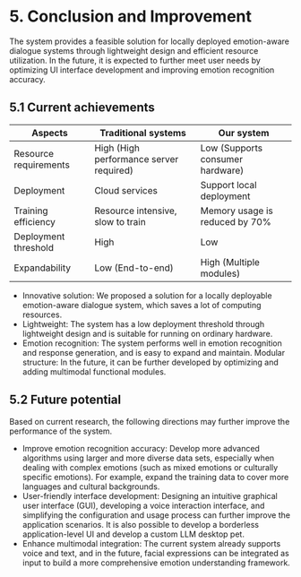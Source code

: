 # 5. Conclusion and Improvement

The system provides a feasible solution for locally deployed emotion-aware dialogue systems through lightweight design and efficient resource utilization. In the future, it is expected to further meet user needs by optimizing UI interface development and improving emotion recognition accuracy.

## 5.1 Current achievements

| Aspects               | Traditional systems                       | Our system                              |
|-----------------------|-------------------------------------------|-----------------------------------------|
| Resource requirements | High (High performance server required)   | Low (Supports consumer hardware)        |
| Deployment            | Cloud services                            | Support local deployment                |
| Training efficiency   | Resource intensive, slow to train         | Memory usage is reduced by 70%          |
| Deployment threshold  | High                                      | Low                                     |
| Expandability         | Low (End-to-end)                          | High (Multiple modules)                 |

- Innovative solution: We proposed a solution for a locally deployable emotion-aware dialogue system, which saves a lot of computing resources.
- Lightweight: The system has a low deployment threshold through lightweight design and is suitable for running on ordinary hardware.
- Emotion recognition: The system performs well in emotion recognition and response generation, and is easy to expand and maintain.
Modular structure: In the future, it can be further developed by optimizing and adding multimodal functional modules.

## 5.2 Future potential

Based on current research, the following directions may further improve the performance of the system.

- Improve emotion recognition accuracy: Develop more advanced algorithms using larger and more diverse data sets, especially when dealing with complex emotions (such as mixed emotions or culturally specific emotions). For example, expand the training data to cover more languages and cultural backgrounds.
- User-friendly interface development: Designing an intuitive graphical user interface (GUI), developing a voice interaction interface, and simplifying the configuration and usage process can further improve the application scenarios. It is also possible to develop a borderless application-level UI and develop a custom LLM desktop pet.
- Enhance multimodal integration: The current system already supports voice and text, and in the future, facial expressions can be integrated as input to build a more comprehensive emotion understanding framework.
